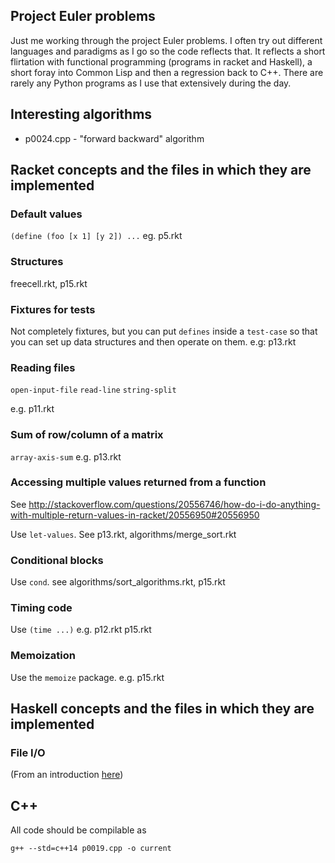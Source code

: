Project Euler problems
----------------------

Just me working through the project Euler problems. I often try out different languages and paradigms as I go
so the code reflects that. It reflects a short flirtation with functional programming (programs in racket and Haskell), a short foray into Common Lisp and then a regression back to C++. There are rarely any Python programs as I use that extensively during the day.


Interesting algorithms
----------------------
- p0024.cpp - "forward backward" algorithm



Racket concepts and the files in which they are implemented
-----------------------------------------------------------

### Default values
`(define (foo [x 1] [y 2]) ...` eg.  p5.rkt


### Structures
freecell.rkt, p15.rkt

### Fixtures for tests
Not completely fixtures, but you can put `defines` inside a `test-case` so that you
can set up data structures and then operate on them. e.g: p13.rkt

### Reading files
`open-input-file`
`read-line`
`string-split`

e.g. p11.rkt
   
### Sum of row/column of a matrix
`array-axis-sum` e.g. p13.rkt

### Accessing multiple values returned from a function
See http://stackoverflow.com/questions/20556746/how-do-i-do-anything-with-multiple-return-values-in-racket/20556950#20556950

Use `let-values`. See p13.rkt, algorithms/merge_sort.rkt

### Conditional blocks
Use `cond`. see algorithms/sort_algorithms.rkt, p15.rkt


### Timing code
Use `(time ...)` e.g. p12.rkt p15.rkt


### Memoization
Use the `memoize` package. e.g. p15.rkt


Haskell concepts and the files in which they are implemented
------------------------------------------------------------

### File I/O
(From an introduction [here][haskio])

[haskio]: https://wiki.haskell.org/Tutorials/Programming_Haskell/String_IO



C++
---

All code should be compilable as

```
g++ --std=c++14 p0019.cpp -o current
```